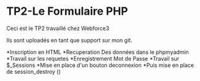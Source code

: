 # TP2-Le Formulaire PHP


Ceci est le TP2 travaillé chez Webforce3

Ils sont uploadés en tant que support sur mon git.

*Inscription en HTML
*Recuperation Des données dans le phpmyadmin
*Travail sur les requetes
*Enregistrement Mot de Passe
*Travail sur $_Sessions
*Mise en place d'un bouton deconnexion
*Puis mise en place de session_destroy ()
